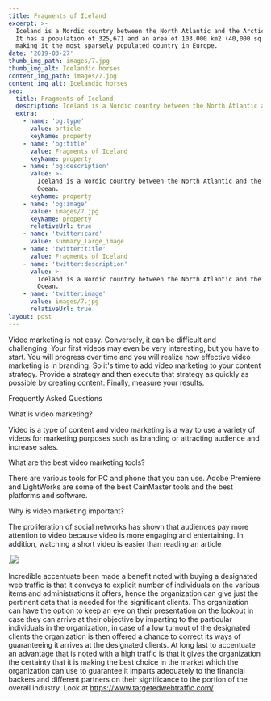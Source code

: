 ```yaml
---
title: Fragments of Iceland
excerpt: >-
  Iceland is a Nordic country between the North Atlantic and the Arctic Ocean.
  It has a population of 325,671 and an area of 103,000 km2 (40,000 sq mi),
  making it the most sparsely populated country in Europe.
date: '2019-03-27'
thumb_img_path: images/7.jpg
thumb_img_alt: Icelandic horses
content_img_path: images/7.jpg
content_img_alt: Icelandic horses
seo:
  title: Fragments of Iceland
  description: Iceland is a Nordic country between the North Atlantic and the Arctic Ocean.
  extra:
    - name: 'og:type'
      value: article
      keyName: property
    - name: 'og:title'
      value: Fragments of Iceland
      keyName: property
    - name: 'og:description'
      value: >-
        Iceland is a Nordic country between the North Atlantic and the Arctic
        Ocean.
      keyName: property
    - name: 'og:image'
      value: images/7.jpg
      keyName: property
      relativeUrl: true
    - name: 'twitter:card'
      value: summary_large_image
    - name: 'twitter:title'
      value: Fragments of Iceland
    - name: 'twitter:description'
      value: >-
        Iceland is a Nordic country between the North Atlantic and the Arctic
        Ocean.
    - name: 'twitter:image'
      value: images/7.jpg
      relativeUrl: true
layout: post
---
```

Video marketing is not easy. Conversely, it can be
difficult and challenging. Your first videos may even be very interesting,
but you have to start. You will progress over time and you will realize
how effective video marketing is in branding. So it's time to add video
marketing to your content strategy. Provide a strategy and then execute
that strategy as quickly as possible by creating content. Finally, measure
your results.

Frequently Asked Questions

What is video marketing?

Video is a type of content and video marketing is a way to
use a variety of videos for marketing purposes such as branding or attracting
audience and increase sales.

What are the best video marketing tools?

There are various tools for PC and phone that you can
use. Adobe Premiere and LightWorks are some of the best CainMaster tools
and the best platforms and software.

Why is video marketing important?

The proliferation of social networks has shown that
audiences pay more attention to video because video is more engaging and
entertaining. In addition, watching a short video is easier than reading
an article

.![](/images/Buy%20Social%20Traffic.png)


Incredible accentuate been made a benefit noted with buying
a designated web traffic is that it conveys to explicit number of individuals
on the various items and administrations it offers, hence the organization can
give just the pertinent data that is needed for the significant clients. The
organization can have the option to keep an eye on their presentation on the
lookout in case they can arrive at their objective by imparting to the
particular individuals in the organization, in case of a low turnout of the
designated clients the organization is then offered a chance to correct its
ways of guaranteeing it arrives at the designated clients. At long last to
accentuate an advantage that is noted with a high traffic is that it gives the
organization the certainty that it is making the best choice in the market
which the organization can use to guarantee it imparts adequately to the
financial backers and different partners on their significance to the portion
of the overall industry. Look at <https://www.targetedwebtraffic.com/>
